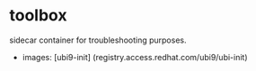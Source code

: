 # toolbox 

sidecar container for troubleshooting purposes.

 - images: [ubi9-init] (registry.access.redhat.com/ubi9/ubi-init)
